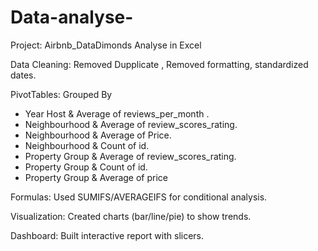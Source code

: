 # Data-analyse-
Project: Airbnb_DataDimonds Analyse in Excel

Data Cleaning: Removed Dupplicate , Removed formatting, standardized dates.

PivotTables: Grouped By 
- Year Host & Average of reviews_per_month .
- Neighbourhood & Average of review_scores_rating.
- Neighbourhood & Average of Price.
- Neighbourhood & Count of id.
- Property Group & Average of review_scores_rating.
- Property Group & Count of id.
- Property Group & Average of price

Formulas: Used SUMIFS/AVERAGEIFS for conditional analysis.

Visualization: Created charts (bar/line/pie) to show trends.

Dashboard: Built interactive report with slicers.
